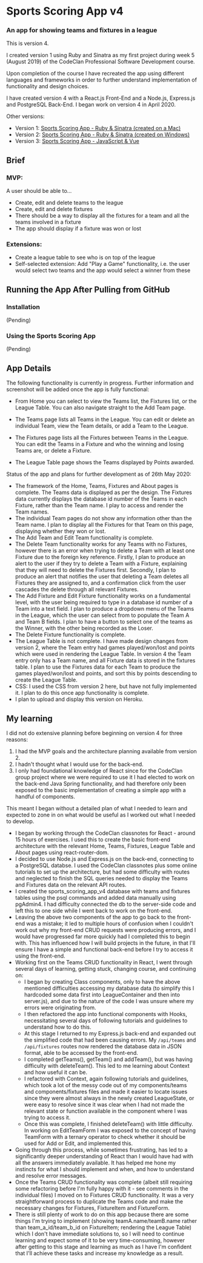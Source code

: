 # Sports Scoring App v4

### An app for showing teams and fixtures in a league

This is version 4.

I created version 1 using Ruby and Sinatra as my first project during week 5 (August 2019) of the CodeClan Professional Software Development course.

Upon completion of the course I have recreated the app using different languages and frameworks in order to further understand implementation of functionality and design choices.

I have created version 4 with a React.js Front-End and a Node.js, Express.js and PostgreSQL Back-End. I began work on version 4 in April 2020.

Other versions:

- Version 1: [Sports Scoring App - Ruby & Sinatra (created on a Mac)](https://github.com/rcarmitage/codeclan_solo_project-sports_scoring_app_v1.0_ruby_sinatra)
- Version 2: [Sports Scoring App - Ruby & Sinatra (created on Windows)](https://github.com/rcarmitage/codeclan_solo_project-sports_scoring_app_v2.0_ruby_sinatra)
- Version 3: [Sports Scoring App - JavaScript & Vue](https://github.com/rcarmitage/codeclan_solo_project-sports_scoring_app_v3.0_javascript_vue)

## Brief

### MVP:

A user should be able to…

- Create, edit and delete teams to the league
- Create, edit and delete fixtures
- There should be a way to display all the fixtures for a team and all the teams involved in a fixture
- The app should display if a fixture was won or lost

### Extensions:

- Create a league table to see who is on top of the league
- Self-selected extension: Add "Play a Game" functionality, i.e. the user would select two teams and the app would select a winner from these

## Running the App After Pulling from GitHub

### Installation

(Pending)

### Using the Sports Scoring App

(Pending)

## App Details

The following functionality is currently in progress. Further information and screenshot will be added once the app is fully functional:

- From Home you can select to view the Teams list, the Fixtures list, or the League Table. You can also navigate straight to the Add Team page.

- The Teams page lists all Teams in the League. You can edit or delete an individual Team, view the Team details, or add a Team to the League.

- The Fixtures page lists all the Fixtures between Teams in the League. You can edit the Teams in a Fixture and who the winning and losing Teams are, or delete a Fixture.

- The League Table page shows the Teams displayed by Points awarded.

Status of the app and plans for further development as of 26th May 2020:

- The framework of the Home, Teams, Fixtures and About pages is complete. The Teams data is displayed as per the design. The Fixtures data currently displays the database id number of the Teams in each Fixture, rather than the Team name. I play to access and render the Team names.
- The individual Team pages do not show any information other than the Team name. I plan to display all the Fixtures for that Team on this page, displaying whether they won or lost.
- The Add Team and Edit Team functionality is complete.
- The Delete Team functionality works for any Teams with no Fixtures, however there is an error when trying to delete a Team with at least one Fixture due to the foreign key reference. Firstly, I plan to produce an alert to the user if they try to delete a Team with a Fixture, explaining that they will need to delete the Fixtures first. Secondly, I plan to produce an alert that notifies the user that deleting a Team deletes all Fixtures they are assigned to, and a confirmation click from the user cascades the delete through all relevant Fixtures.
- The Add Fixture and Edit Fixture functionality works on a fundamental level, with the user being required to type in a database id number of a Team into a text field. I plan to produce a dropdown menu of the Teams in the League, which the user can select from to populate the Team A and Team B fields. I plan to have a button to select one of the teams as the Winner, with the other being recorded as the Loser.
- The Delete Fixture functionality is complete.
- The League Table is not complete. I have made design changes from version 2, where the Team entry had games played/won/lost and points which were used in rendering the League Table. In version 4 the Team entry only has a Team name, and all Fixture data is stored in the fixtures table. I plan to use the Fixtures data for each Team to produce the games played/won/lost and points, and sort this by points descending to create the League Table.
- CSS: I used the CSS from version 2 here, but have not fully implemented it. I plan to do this once app functionality is complete.
- I plan to upload and display this version on Heroku.

## My learning

I did not do extensive planning before beginning on version 4 for three reasons:

1. I had the MVP goals and the architecture planning available from version 2.
2. I hadn't thought what I would use for the back-end.
3. I only had foundational knowledge of React since for the CodeClan group project where we were required to use it I had elected to work on the back-end Java Spring functionality, and had therefore only been exposed to the basic implementation of creating a simple app with a handful of components.

This meant I began without a detailed plan of what I needed to learn and expected to zone in on what would be useful as I worked out what I needed to develop.

- I began by working through the CodeClan classnotes for React - around 15 hours of exercises. I used this to create the basic front-end architecture with the relevant Home, Teams, Fixtures, League Table and About pages using react-router-dom.
- I decided to use Node.js and Express.js on the back-end, connecting to a PostgreSQL databse. I used the CodeClan classnotes plus some online tutorials to set up the architecture, but had some difficulty with routes and neglected to finish the SQL queries needed to display the Teams and Fixtures data on the relevant API routes.
- I created the sports_scoring_app_v4 database with teams and fixtures tables using the psql commands and added data manually using pgAdmin4. I had difficulty connected the db to the server-side code and left this to one side while I went back to work on the front-end.
- Leaving the above two components of the app to go back to the front-end was a mistake; it led to multiple hours of confusion when I couldn't work out why my front-end CRUD requests were producing errors, and I would have progressed far more quickly had I completed this to begin with. This has influenced how I will build projects in the future, in that I'll ensure I have a simple and functional back-end before I try to access it using the front-end.
- Working first on the Teams CRUD functionality in React, I went through several days of learning, getting stuck, changing course, and continuing on:
  - I began by creating Class components, only to have the above mentioned difficulties accessing my database data (to simplify this I hardcoded some data first into LeagueContainer and then into server.js), and due to the nature of the code I was unsure where my errors were originating from.
  - I then refactored the app into functional components with Hooks, necessitating several days of following tutorials and guidelines to understand how to do this.
  - At this stage I returned to my Express.js back-end and expanded out the simplified code that had been causing errors. My `/api/teams` and `/api/fixtures` routes now rendered the database data in JSON format, able to be accessed by the front-end.
  - I completed getTeams(), getTeam() and addTeam(), but was having difficulty with deleteTeam(). This led to me learning about Context and how useful it can be.
  - I refactored with Context, again following tutorials and guidelines, which took a lot of the messy code out of my components/teams and components/fixtures files and made it easier to locate issues since they were almost always in the newly created LeagueState, or were easy to resolve since it was clear when I had not made the relevant state or function available in the component where I was trying to access it.
  - Once this was complete, I finished deleteTeam() with little difficulty. In working on EditTeamForm I was exposed to the concept of having TeamForm with a ternary operator to check whether it should be used for Add or Edit, and implemented this.
- Going through this process, while sometimes frustrating, has led to a significantly deeper understanding of React than I would have had with all the answers immediately available. It has helped me hone my instincts for what I should implement and when, and how to understand and resolve error messages.
- Once the Teams CRUD functionality was complete (albeit still requiring some refactoring before I'm fully happy with it - see comments in the individual files) I moved on to Fixtures CRUD functionality. It was a very straightforward process to duplicate the Teams code and make the necessary changes for Fixtures, FixtureItem and FixtureForm.
- There is still plenty of work to do on this app because there are some things I'm trying to implement (showing teamA.name/teamB.name rather than team_a_id/team_b_id on FixtureItem; rendering the League Table) which I don't have immediate solutions to, so I will need to continue learning and expect some of it to be very time-consuming, however after getting to this stage and learning as much as I have I'm confident that I'll achieve these tasks and increase my knowledge as a result.
